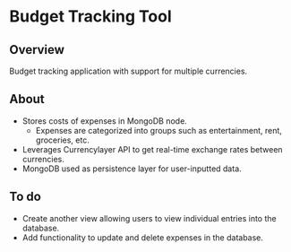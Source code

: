 

# Budget Tracking Tool


## Overview

Budget tracking application with support for multiple currencies.
## About

- Stores costs of expenses in MongoDB node.
    - Expenses are categorized into groups such as entertainment, rent, groceries, etc.
- Leverages Currencylayer API to get real-time exchange rates between currencies.
- MongoDB used as persistence layer for user-inputted data.

## To do
- Create another view allowing users to view individual entries into the database.
- Add functionality to update and delete expenses in the database.
